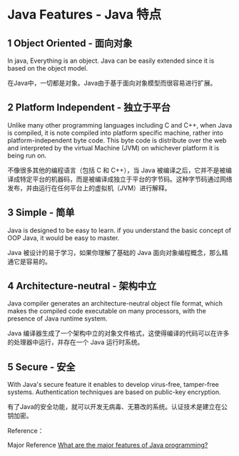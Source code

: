 # Java Features - Java 特点

## 1 Object Oriented - 面向对象

In java, Everything is an object. Java can be easily extended since it is based on the object model.

在Java中，一切都是对象。Java由于基于面向对象模型而很容易进行扩展。

## 2 Platform Independent - 独立于平台

Unlike many other programming languages including C and C++, when Java is compiled, it is note compiled into platform specific machine, rather into platform-independent byte code. This byte code is distribute over the web and interpreted  by the virtual Machine (JVM) on whichever platform it is being run on.

不像很多其他的编程语言（包括 C 和 C++），当 Java 被编译之后，它并不是被编译成特定平台的机器码，而是被编译成独立于平台的字节码。这种字节码通过网络发布，并由运行在任何平台上的虚拟机（JVM）进行解释。 

## 3 Simple - 简单

Java is designed to be easy to learn. if you understand the basic concept of OOP Java, it would be easy to master.

Java 被设计的易于学习，如果你理解了基础的 Java 面向对象编程概念，那么精通它是容易的。

## 4 Architecture-neutral - 架构中立

Java compiler generates an architecture-neutral object file format, which makes the compiled code executable on many processors, with the presence of Java runtime system.

Java 编译器生成了一个架构中立的对象文件格式，这使得编译的代码可以在许多的处理器中运行，并存在一个 Java 运行时系统。

## 5 Secure - 安全

With Java's secure feature it enables to develop virus-free, tamper-free systems. Authentication techniques are based on public-key encryption.

有了Java的安全功能，就可以开发无病毒、无篡改的系统。认证技术是建立在公钥加密。



Reference：

Major Reference [What are the major features of Java programming?](https://www.tutorialspoint.com/What-are-the-major-features-of-Java-programming#)